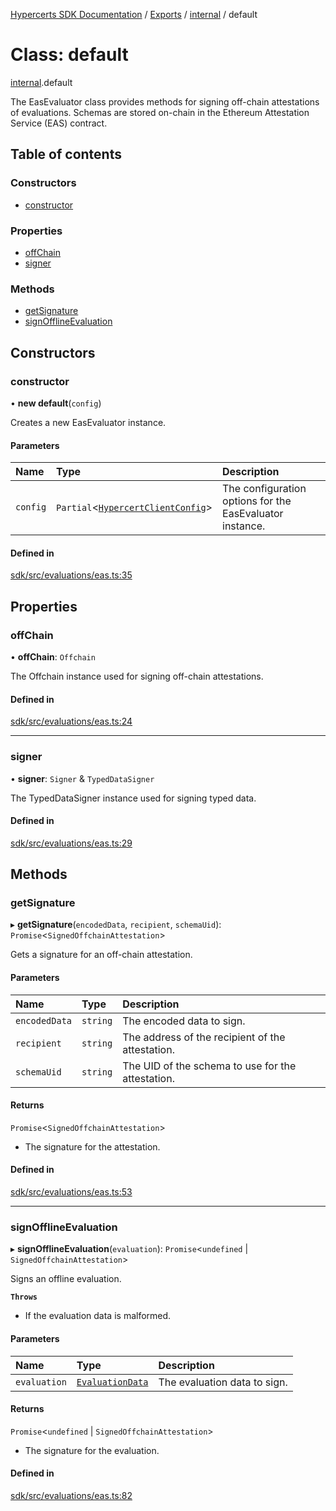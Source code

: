 [Hypercerts SDK Documentation](../README.md) / [Exports](../modules.md) / [internal](../modules/internal.md) / default

# Class: default

[internal](../modules/internal.md).default

The EasEvaluator class provides methods for signing off-chain attestations of evaluations.
Schemas are stored on-chain in the Ethereum Attestation Service (EAS) contract.

## Table of contents

### Constructors

- [constructor](internal.default-3.md#constructor)

### Properties

- [offChain](internal.default-3.md#offchain)
- [signer](internal.default-3.md#signer)

### Methods

- [getSignature](internal.default-3.md#getsignature)
- [signOfflineEvaluation](internal.default-3.md#signofflineevaluation)

## Constructors

### constructor

• **new default**(`config`)

Creates a new EasEvaluator instance.

#### Parameters

| Name     | Type                                                                       | Description                                              |
| :------- | :------------------------------------------------------------------------- | :------------------------------------------------------- |
| `config` | `Partial`<[`HypercertClientConfig`](../modules.md#hypercertclientconfig)\> | The configuration options for the EasEvaluator instance. |

#### Defined in

[sdk/src/evaluations/eas.ts:35](https://github.com/Network-Goods/hypercerts/blob/1adf630/sdk/src/evaluations/eas.ts#L35)

## Properties

### offChain

• **offChain**: `Offchain`

The Offchain instance used for signing off-chain attestations.

#### Defined in

[sdk/src/evaluations/eas.ts:24](https://github.com/Network-Goods/hypercerts/blob/1adf630/sdk/src/evaluations/eas.ts#L24)

---

### signer

• **signer**: `Signer` & `TypedDataSigner`

The TypedDataSigner instance used for signing typed data.

#### Defined in

[sdk/src/evaluations/eas.ts:29](https://github.com/Network-Goods/hypercerts/blob/1adf630/sdk/src/evaluations/eas.ts#L29)

## Methods

### getSignature

▸ **getSignature**(`encodedData`, `recipient`, `schemaUid`): `Promise`<`SignedOffchainAttestation`\>

Gets a signature for an off-chain attestation.

#### Parameters

| Name          | Type     | Description                                       |
| :------------ | :------- | :------------------------------------------------ |
| `encodedData` | `string` | The encoded data to sign.                         |
| `recipient`   | `string` | The address of the recipient of the attestation.  |
| `schemaUid`   | `string` | The UID of the schema to use for the attestation. |

#### Returns

`Promise`<`SignedOffchainAttestation`\>

- The signature for the attestation.

#### Defined in

[sdk/src/evaluations/eas.ts:53](https://github.com/Network-Goods/hypercerts/blob/1adf630/sdk/src/evaluations/eas.ts#L53)

---

### signOfflineEvaluation

▸ **signOfflineEvaluation**(`evaluation`): `Promise`<`undefined` \| `SignedOffchainAttestation`\>

Signs an offline evaluation.

**`Throws`**

- If the evaluation data is malformed.

#### Parameters

| Name         | Type                                             | Description                  |
| :----------- | :----------------------------------------------- | :--------------------------- |
| `evaluation` | [`EvaluationData`](../modules.md#evaluationdata) | The evaluation data to sign. |

#### Returns

`Promise`<`undefined` \| `SignedOffchainAttestation`\>

- The signature for the evaluation.

#### Defined in

[sdk/src/evaluations/eas.ts:82](https://github.com/Network-Goods/hypercerts/blob/1adf630/sdk/src/evaluations/eas.ts#L82)

